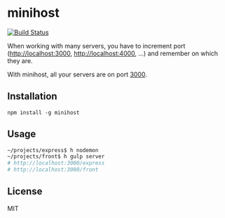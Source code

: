 # minihost

[![Build Status](https://travis-ci.org/typicode/minihost.svg?branch=master)](https://travis-ci.org/typicode/minihost)

When working with many servers, you have to increment port ([http://localhost:3000](), [http://localhost:4000](), ...) and remember on which they are.

With minihost, all your servers are on port [3000]().

## Installation

```
npm install -g minihost
```

## Usage

```bash
~/projects/express$ h nodemon
~/projects/front$ h gulp server
# http://localhost:3000/express
# http://localhost:3000/front
```

## License

MIT

